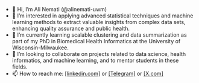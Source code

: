 - 👋 Hi, I’m Ali Nemati (@alinemati-uwm)
- 👀 I’m interested in applying advanced statistical techniques and machine learning methods to extract valuable insights from complex data sets, enhancing quality assurance and public health.
- 🌱 I’m currently learning scalable clustering and data summarization as part of my PhD in Biomedical Health Informatics at the University of Wisconsin-Milwaukee.
- 💞️ I’m looking to collaborate on projects related to data science, health informatics, and machine learning, and to mentor students in these fields.
- 📫 How to reach me: [[linkedin.com]](https://www.linkedin.com/in/ali-nemati/) or [[Telegram]](https://t.me/nemati_ali) or [[X.com]](https://x.com/alinemati45)



<!---
alinemati-uwm/alinemati-uwm is a ✨ special ✨ repository because its `README.md` (this file) appears on your GitHub profile.
You can click the Preview link to take a look at your changes.
--->
